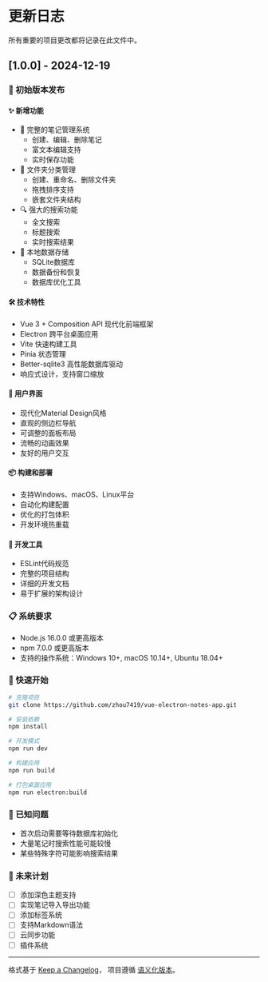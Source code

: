# 更新日志

所有重要的项目更改都将记录在此文件中。

## [1.0.0] - 2024-12-19

### 🎉 初始版本发布

#### ✨ 新增功能
- 📝 完整的笔记管理系统
  - 创建、编辑、删除笔记
  - 富文本编辑支持
  - 实时保存功能
- 📁 文件夹分类管理
  - 创建、重命名、删除文件夹
  - 拖拽排序支持
  - 嵌套文件夹结构
- 🔍 强大的搜索功能
  - 全文搜索
  - 标题搜索
  - 实时搜索结果
- 💾 本地数据存储
  - SQLite数据库
  - 数据备份和恢复
  - 数据库优化工具

#### 🛠️ 技术特性
- Vue 3 + Composition API 现代化前端框架
- Electron 跨平台桌面应用
- Vite 快速构建工具
- Pinia 状态管理
- Better-sqlite3 高性能数据库驱动
- 响应式设计，支持窗口缩放

#### 🎨 用户界面
- 现代化Material Design风格
- 直观的侧边栏导航
- 可调整的面板布局
- 流畅的动画效果
- 友好的用户交互

#### 📦 构建和部署
- 支持Windows、macOS、Linux平台
- 自动化构建配置
- 优化的打包体积
- 开发环境热重载

#### 🔧 开发工具
- ESLint代码规范
- 完整的项目结构
- 详细的开发文档
- 易于扩展的架构设计

### 📋 系统要求
- Node.js 16.0.0 或更高版本
- npm 7.0.0 或更高版本
- 支持的操作系统：Windows 10+, macOS 10.14+, Ubuntu 18.04+

### 🚀 快速开始
```bash
# 克隆项目
git clone https://github.com/zhou7419/vue-electron-notes-app.git

# 安装依赖
npm install

# 开发模式
npm run dev

# 构建应用
npm run build

# 打包桌面应用
npm run electron:build
```

### 🐛 已知问题
- 首次启动需要等待数据库初始化
- 大量笔记时搜索性能可能较慢
- 某些特殊字符可能影响搜索结果

### 🔮 未来计划
- [ ] 添加深色主题支持
- [ ] 实现笔记导入导出功能
- [ ] 添加标签系统
- [ ] 支持Markdown语法
- [ ] 云同步功能
- [ ] 插件系统

---

格式基于 [Keep a Changelog](https://keepachangelog.com/zh-CN/1.0.0/)，
项目遵循 [语义化版本](https://semver.org/lang/zh-CN/)。